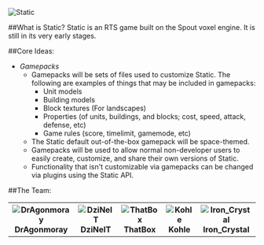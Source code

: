 ![Static](http://i.imgur.com/ExuZJ.png "Static")

##What is Static?
Static is an RTS game built on the Spout voxel engine. It is still in its very early stages.

##Core Ideas:
- _Gamepacks_
    + Gamepacks will be sets of files used to customize Static. The following are examples of things that may be included in gamepacks:
        * Unit models
        * Building models
        * Block textures (For landscapes)
        * Properties (of units, buildings, and blocks; cost, speed, attack, defense, etc)
        * Game rules (score, timelimit, gamemode, etc)
    + The Static default out-of-the-box gamepack will be space-themed.
    + Gamepacks will be used to allow normal non-developer users to easily create, customize, and share their own versions of Static.
    + Functionality that isn't customizable via gamepacks can be changed via plugins using the Static API.

##The Team:
<table>
	<tr>
		<th align="center"><img src="http://minotar.net/helm/DrAgonmoray/48" alt="DrAgonmoray" title="DrAgonmoray"/><br/>DrAgonmoray</th>
		<th><img src="http://minotar.net/helm/PandazNWafflez/48" alt="DziNeIT" title="DziNeIT"/><br/>DziNeIT</th>
		<th><img src="http://minotar.net/helm/Thatb0x/48" alt="ThatBox" title="ThatBox"/><br/>ThatBox</th>
		<th><img src="http://minotar.net/helm/minerman4/48" alt="Kohle" title="Kohle"/><br/>Kohle</th>
		<th><img src="http://minotar.net/helm/Herobine/48" alt="Iron_Crystal" title="Iron_Crystal"/><br/>Iron_Crystal</th>
	</tr>
</table>